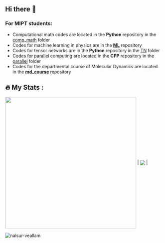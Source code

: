 ## Hi there 👋

### For MIPT students:

* Computational math codes are located in the **Python** repository in the [comp_math](https://github.com/nalsur-veallam/Python/tree/main/comp_math) folder
* Codes for machine learning in physics are in the [**ML**](https://github.com/nalsur-veallam/ML) repository
* Codes for tensor networks are in the **Python** repository in the [TN](https://github.com/nalsur-veallam/Python/tree/main/TN) folder
* Codes for parallel computing are located in the **CPP** repository in the [parallel](https://github.com/nalsur-veallam/CPP/tree/main/parallel) folder
* Codes for the departmental course of Molecular Dynamics are located in the [**md_course**](https://github.com/nalsur-veallam/md_course) repository

## :fire: My Stats :

<a href="https://github.com/nalsur-veallam/"><img width=420px align="center" src="http://github-readme-streak-stats.herokuapp.com?user=nalsur-veallam&theme=highcontrast&date_format=j%20M%5B%20Y%5D&background=000000" /></a> | <a href="https://github.com/nalsur-veallam/"><img align="center" src="https://github-readme-stats.vercel.app/api/top-langs/?username=nalsur-veallam&theme=highcontrast&layout=compact" /></a> |

<p> <img src="https://komarev.com/ghpvc/?username=nalsur-veallam&label=Profile%20views&color=ce9927&style=flat" alt="nalsur-veallam" /> </p>
<!-- http://github-readme-streak-stats.herokuapp.com?user=nalsur-veallam&theme=highcontrast&date_format=j%20M%5B%20Y%5D&background=000000 -->
<!-- https://github-readme-stats.vercel.app/api?username=kevinfengcs88&theme=github_dark&hide=contribs,issues&show_icons=true&hide_border=true -->
